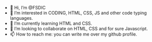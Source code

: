 - 👋 Hi, I’m @FSDIC
- 👀 I’m interested in CODING, HTML, CSS, JS and other code typing languages.
- 🌱 I’m currently learning HTML and CSS.
- 💞️ I’m looking to collaborate on HTML, CSS and for sure Javascript.
- 📫 How to reach me: you can write me over my github profile.

<!---
FSDIC/FSDIC is a ✨ special ✨ repository because its `README.md` (this file) appears on your GitHub profile.
You can click the Preview link to take a look at your changes.
--->
